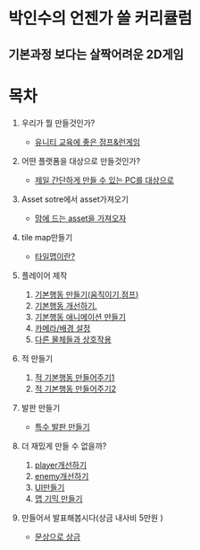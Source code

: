 박인수의 언젠가 쓸 커리큘럼
=======================
기본과정 보다는 살짝어려운 2D게임 
----------------
# 목차

1. 우리가 뭘 만들것인가?
   * [유니티 교육에 좋은 점프&런게임](lecture/lecture1.md)

1. 어떤 플랫폼을 대상으로 만들것인가?
   * [제일 간단하게 만들 수 있는 PC를 대상으로](lecture/lecture2.md)
   
1. Asset sotre에서 asset가져오기
   * [맘에 드는 asset을 가져오자](lecture/lectureA.md) 
   
1. tile map만들기
   * [타일맵이란?](lecture/lectureT.md)  
   
2. 플레이어 제작
   1. [기본행동 만들기(움직이기,점프)](lecture/lecture3-1.md)  
   1. [기본행동 개선하기.](lecture/lecture3-1-B.md) 
   1. [기본행동 애니메이션 만들기](lecture/lecture3-1-A.md)  
   2. [카메라/배경 설정](lecture/lecture3-2.md)  
   3. [다른 물체들과 상호작용](lecture/lecture3-3.md)
  
3. 적 만들기
   1. [적 기본행동 만들어주기1](lecture/lecture5-1.md)
   2. [적 기본행동 만들어주기2](lecture/lecture5-1-1.md)
   
  
2. 발판 만들기   
   * [특수 발판 만들기](lecture/lecture4-1.md)  
   
4. 더 재밌게 만들 수 없을까?
   1. [player개선하기](lecture/lecture6-1.md)  
   1. [enemy개선하기](lecture/lecture6-2.md)  
   1. [UI만들기](lecture/lecture6-3.md)  
   2. [맵 기믹 만들기](lecture/lecture6-4.md)  

5. 만들어서 발표해봅시다(상금 내사비 5만원 )  
   * [문상으로 상금](lecture/lecture7.md)  
